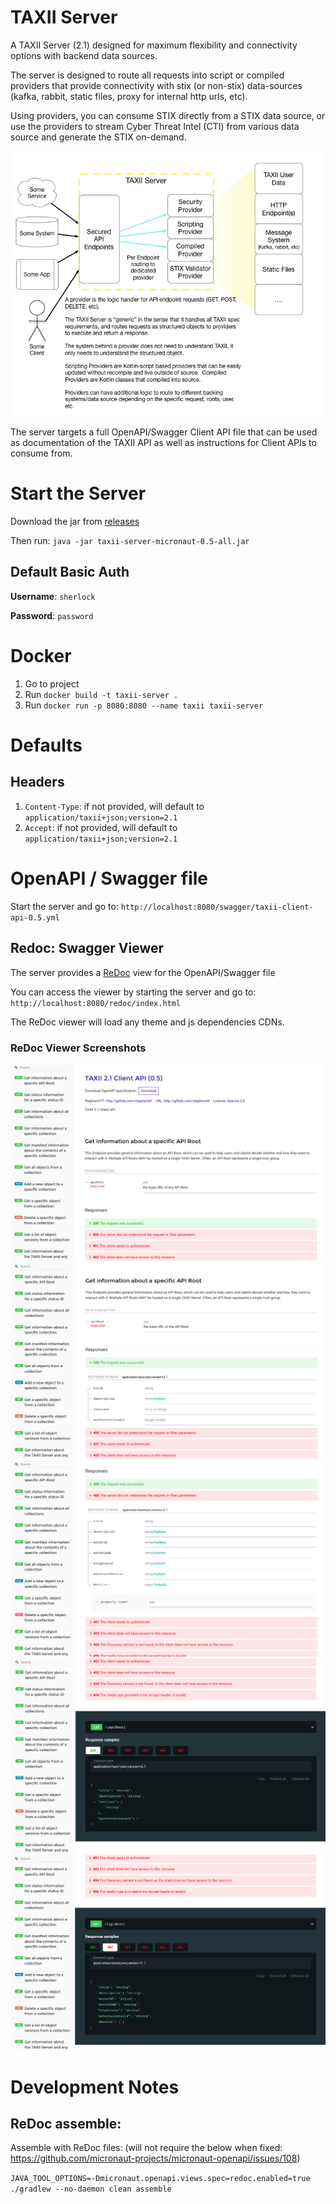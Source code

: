 # TAXII Server

A TAXII Server (2.1) designed for maximum flexibility and connectivity options with backend data sources. 
 
The server is designed to route all requests into script or compiled providers that provide connectivity with stix (or non-stix) data-sources (kafka, rabbit, static files, proxy for internal http urls, etc).

Using providers, you can consume STIX directly from a STIX data source, or use the providers to stream Cyber Threat Intel (CTI) from various data source and generate the STIX on-demand.

![generic-design](./docs/General-Design.png)

The server targets a full OpenAPI/Swagger Client API file that can be used as documentation of the TAXII API as well as instructions for Client APIs to consume from.

# Start the Server

Download the jar from [releases](https://github.com/StephenOTT/TAXII-Server/releases)

Then run: `java -jar taxii-server-micronaut-0.5-all.jar`

## Default Basic Auth

**Username**: `sherlock`

**Password**: `password`


# Docker

1. Go to project
1. Run `docker build -t taxii-server .`
3. Run `docker run -p 8080:8080 --name taxii taxii-server`

# Defaults

## Headers

1. `Content-Type`: if not provided, will default to `application/taxii+json;version=2.1`
1. `Accept`: if not provided, will default to `application/taxii+json;version=2.1`


# OpenAPI / Swagger file

Start the server and go to: `http://localhost:8080/swagger/taxii-client-api-0.5.yml`

## Redoc: Swagger Viewer

The server provides a [ReDoc](https://github.com/Redocly/redoc) view for the OpenAPI/Swagger file

You can access the viewer by starting the server and go to: `http://localhost:8080/redoc/index.html`

The ReDoc viewer will load any theme and js dependencies CDNs.

### ReDoc Viewer Screenshots

![redoc 1](./docs/redoc-examples/1.png)
![redoc 2](./docs/redoc-examples/2.png)
![redoc 3](./docs/redoc-examples/3.png)
![redoc 4](./docs/redoc-examples/4.png)
![redoc 5](./docs/redoc-examples/5.png)


# Development Notes

## ReDoc assemble:

Assemble with ReDoc files: (will not require the below when fixed: https://github.com/micronaut-projects/micronaut-openapi/issues/108)

`JAVA_TOOL_OPTIONS=-Dmicronaut.openapi.views.spec=redoc.enabled=true ./gradlew --no-daemon clean assemble`